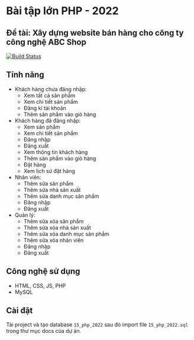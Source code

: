 # Bài tập lớn PHP - 2022
## Đề tài: Xây dựng website bán hàng cho công ty công nghệ ABC Shop


[![Build Status](https://travis-ci.org/joemccann/dillinger.svg?branch=master)](https://travis-ci.org/joemccann/dillinger)

## Tính năng

- Khách hàng chưa đăng nhập:
    + Xem tất cả sản phẩm
    + Xem chi tiết sản phẩm
    + Đăng kí tài khoản
    + Thêm sản phẩm vào giỏ hàng
- Khách hàng đã đăng nhập:
    - Xem sản phẩm
    - Xem chi tiết sản phẩm
    - Đăng nhập
    - Đăng xuất
    - Xem thông tin khách hàng
    - Thêm sản phẩm vào giỏ hàng
    - Đặt hàng
    - Xem lịch sử đặt hàng
- Nhân viên:
    - Thêm sửa sản phẩm
    - Thêm sửa nhà sản xuất
    - Thêm sửa danh mục sản phẩm
    - Đăng nhập
    - Đăng xuất
- Quản lý:
    - Thêm sửa xóa sản phẩm
    - Thêm sửa xóa nhà sản xuất
    - Thêm sửa xóa danh mục sản phẩm
    - Thêm sửa xóa nhân viên
    - Đăng nhập
    - Đăng xuất

## Công nghệ sử dụng
- HTML, CSS, JS, PHP
- MySQL

## Cài đặt
Tải project và tạo database `15_php_2022` sau đó import file `15_php_2022.sql` trong thư mục docs của dự án.
